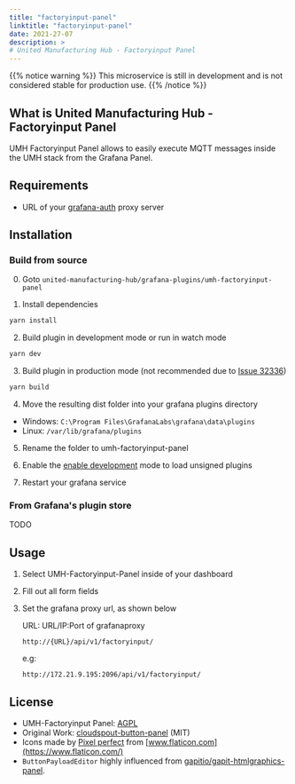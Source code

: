 ```yaml
---
title: "factoryinput-panel"
linktitle: "factoryinput-panel"
date: 2021-27-07
description: >
# United Manufacturing Hub - Factoryinput Panel
---
```


{{% notice warning %}}
This microservice is still in development and is not considered stable for production use.
{{% /notice %}}

## What is United Manufacturing Hub - Factoryinput Panel
UMH Factoryinput Panel allows to easily execute MQTT messages inside the UMH stack from the Grafana Panel.

## Requirements
 - URL of your [grafana-auth](grafana-proxy) proxy server

## Installation

### Build from source

0. Goto ```united-manufacturing-hub/grafana-plugins/umh-factoryinput-panel```


1. Install dependencies

```BASH
yarn install
```

2. Build plugin in development mode or run in watch mode

```BASH
yarn dev
```

3. Build plugin in production mode (not recommended due to [Issue 32336](https://github.com/grafana/grafana/issues/32336))

```BASH
yarn build
```

4. Move the resulting dist folder into your grafana plugins directory

- Windows: `C:\Program Files\GrafanaLabs\grafana\data\plugins`
- Linux: `/var/lib/grafana/plugins`

5. Rename the folder to umh-factoryinput-panel
   

6. Enable the [enable development](https://grafana.com/docs/grafana/latest/administration/configuration/) mode to load unsigned plugins


7. Restart your grafana service

### From Grafana's plugin store

TODO


## Usage
1. Select UMH-Factoryinput-Panel inside of your dashboard
2. Fill out all form fields
3. Set the grafana proxy url, as shown below

   URL: URL/IP:Port of grafanaproxy

   ```http://{URL}/api/v1/factoryinput/```

   e.g:

   ```http://172.21.9.195:2096/api/v1/factoryinput/```


## License
 - UMH-Factoryinput Panel: [AGPL](https://raw.githubusercontent.com/Scarjit/united-manufacturing-hub/194-refactor-grafana-datasource/grafana-plugins/umh-factoryinput-panel/LICENSE) 
 - Original Work: [cloudspout-button-panel](https://github.com/cloudspout/cloudspout-button-panel) (MIT)
 - Icons made by [Pixel perfect](https://www.flaticon.com/authors/pixel-perfect) from [www.flaticon.com](https://www.flaticon.com/)
 - `ButtonPayloadEditor` highly influenced from [gapitio/gapit-htmlgraphics-panel](https://github.com/gapitio/gapit-htmlgraphics-panel).
